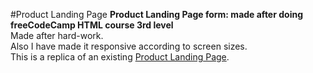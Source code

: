 #Product Landing Page
**Product Landing Page form: made after doing freeCodeCamp HTML course 3rd level** <br/>
Made after hard-work. <br/>
Also I have made it responsive according to screen sizes. <br/>
This is a replica of an existing [Product Landing Page](https://product-landing-page.freecodecamp.rocks/).
